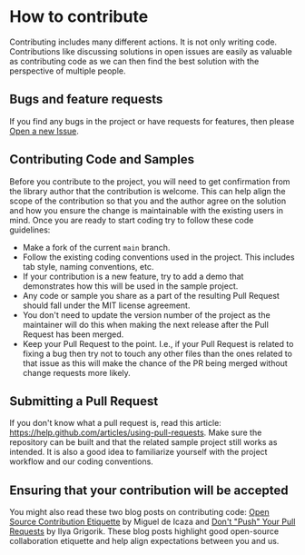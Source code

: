 # How to contribute
Contributing includes many different actions. It is not only writing code. Contributions like discussing solutions in open issues are easily as valuable as contributing code as we can then find the best solution with the perspective of multiple people.

## Bugs and feature requests
If you find any bugs in the project or have requests for features, then please [Open a new Issue](https://github.com/KristofferStrube/Blazor.Popover/issues/new).

## Contributing Code and Samples
Before you contribute to the project, you will need to get confirmation from the library author that the contribution is welcome.
This can help align the scope of the contribution so that you and the author agree on the solution and how you ensure the change is maintainable with the existing users in mind.
Once you are ready to start coding try to follow these code guidelines:
- Make a fork of the current `main` branch.
- Follow the existing coding conventions used in the project. This includes tab style, naming conventions, etc.
- If your contribution is a new feature, try to add a demo that demonstrates how this will be used in the sample project.
- Any code or sample you share as a part of the resulting Pull Request should fall under the MIT license agreement.
- You don't need to update the version number of the project as the maintainer will do this when making the next release after the Pull Request has been merged.
- Keep your Pull Request to the point. I.e., if your Pull Request is related to fixing a bug then try not to touch any other files than the ones related to that issue as this will make the chance of the PR being merged without change requests more likely.

## Submitting a Pull Request
If you don't know what a pull request is, read this article: https://help.github.com/articles/using-pull-requests. Make sure the repository can be built and that the related sample project still works as intended. It is also a good idea to familiarize yourself with the project workflow and our coding conventions.

## Ensuring that your contribution will be accepted
You might also read these two blog posts on contributing code: [Open Source Contribution Etiquette](http://tirania.org/blog/archive/2010/Dec-31.html) by Miguel de Icaza and [Don't "Push" Your Pull Requests](https://www.igvita.com/2011/12/19/dont-push-your-pull-requests/) by Ilya Grigorik. These blog posts highlight good open-source collaboration etiquette and help align expectations between you and us.
